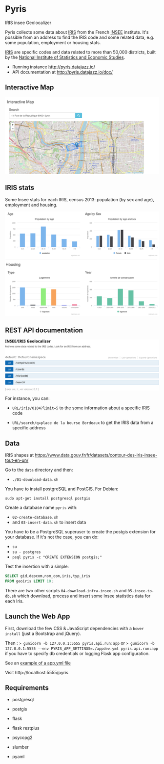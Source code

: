 # Pyris

IRIS insee Geolocalizer

Pyris collects some data about
[IRIS](http://www.insee.fr/fr/methodes/default.asp?page=zonages/iris.htm) from the
French [INSEE](http://www.insee.fr/en/) institute. It's possible from an address to
find the IRIS code and some related data, e.g. some population, employment or housing
stats.

[IRIS](http://www.insee.fr/fr/methodes/default.asp?page=zonages/iris.htm) are
specific codes and data related to more than 50,000 districts, built by the
[National Institute of Statistics and Economic Studies](http://www.insee.fr/en/).

* Running instance http://pyris.datajazz.io/
* API documentation at http://pyris.datajazz.io/doc/

## Interactive Map

![map](./images/pyris-map.jpg)

## IRIS stats

Some Insee stats for each IRIS, census 2013: population (by sex and age), employment
and housing.

![iris-stats](./images/iris-stats.png)

## REST API documentation

![api](./images/pyris-doc-api.png)

For instance, you can:

* `URL/iris/0104?limit=5` to the some information about a specific IRIS code

* `URL/search/q=place de la bourse Bordeaux` to get the IRIS data from a
  specific address

## Data

IRIS shapes at https://www.data.gouv.fr/fr/datasets/contour-des-iris-insee-tout-en-un/

Go to the `data` directory and then:

* `./01-download-data.sh`

You have to install postgreSQL and PostGIS. For Debian:

    sudo apt-get install postgresql postgis

Create a database name `pyris` with:

* `02-create-database.sh`
* and `03-insert-data.sh` to insert data

You have to be a PostgreSQL superuser to create the postgis extension for your
database. If it's not the case, you can do:

* `su`
* `su - postgres`
* `psql pyris -c "CREATE EXTENSION postgis;"`

Test the insertion with a simple:

```sql
SELECT gid,depcom,nom_com,iris,typ_iris
FROM geoiris LIMIT 10;
```

There are two other scripts `04-download-infra-insee.sh` and `05-insee-to-db.sh`
which download, process and insert some Insee statistics data for each Iris.

## Launch the Web App

First, download the few CSS & JavaScript dependencies with a `bower install`
(just a Bootstrap and jQuery).

Then :
`> gunicorn -b 127.0.0.1:5555 pyris.api.run:app`
or
`> gunicorn -b 127.0.0.1:5555 --env PYRIS_APP_SETTINGS=./appdev.yml pyris.api.run:app`
if you have to specify db credentials or logging Flask app configuration.

See an [example of a app.yml file](https://github.com/garaud/pyris/blob/master/app.yml)

Visit http://localhost:5555/pyris

## Requirements

* postgresql
* postgis

* flask
* flask restplus
* psycopg2
* slumber
* pyaml

